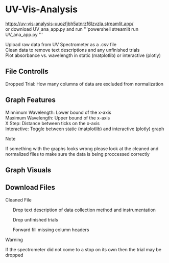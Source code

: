 # UV-Vis-Analysis
https://uv-vis-analysis-uuozfjbh5atnrzf6lzvzla.streamlit.app/ <br> 
or download UV_ana_app.py and run 
'''powershell 
  streamlit run UV_ana_app.py '''

Upload raw data from UV Spectrometer as a .csv file <br> 
Clean data to remove text descriptions and any unfinished trials <br> 
Plot absorbance vs. wavelength in static (matplotlib) or interactive (plotly) 

## File Controlls
Dropped Trial: How many columns of data are excluded from normalization <br> 

## Graph Features
Minnimum Wavelength: Lower bound of the x-axis <br> 
Maximum Wavelength: Upper bound of the x-axis <br> 
X Step: Distance between ticks on the x-axis <br> 
Interactive: Toggle between static (matplotlib) and interactive (plotly) graph

> [!NOTE]
> If something with the graphs looks wrong please look at the cleaned and normalized files to make sure the data is being proccessed correctly

## Graph Visuals


## Download Files
Cleaned File
<ul> Drop text description of data collection method and instrumentation </ul>
<ul> Drop unfinished trials </ul>
<ul> Forward fill missing column headers</ul>

> [!WARNING]
> If the spectrometer did not come to a stop on its own then the trial may be dropped


